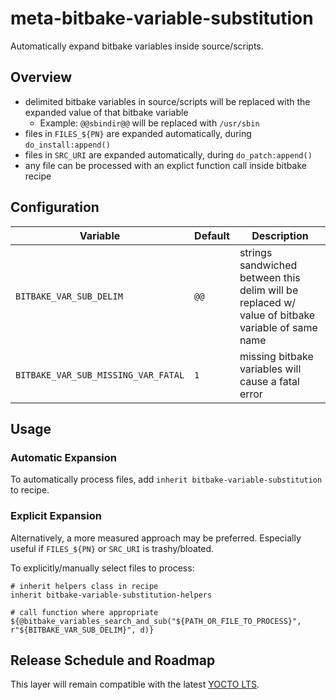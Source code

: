 # meta-bitbake-variable-substitution
Automatically expand bitbake variables inside source/scripts.

## Overview
* delimited bitbake variables in source/scripts will be replaced with the expanded value of that bitbake variable
  * Example: ``@@sbindir@@`` will be replaced with ``/usr/sbin``
* files in ``FILES_${PN}`` are expanded automatically, during ``do_install:append()``
* files in ``SRC_URI``     are expanded automatically, during ``do_patch:append()``
* any file can be processed with an explict function call inside bitbake recipe

## Configuration
| Variable                              | Default | Description                                                                                      |
| ---                                   | ---     | ---                                                                                              |
| ``BITBAKE_VAR_SUB_DELIM``             | ``@@``  | strings sandwiched between this delim will be replaced w/ value of bitbake variable of same name | 
| ``BITBAKE_VAR_SUB_MISSING_VAR_FATAL`` | ``1``   | missing bitbake variables will cause a fatal error                                               |

## Usage
### Automatic Expansion
To automatically process files, add ``inherit bitbake-variable-substitution`` to recipe.

### Explicit Expansion
Alternatively, a more measured approach may be preferred. Especially useful if `FILES_${PN}` or `SRC_URI` is trashy/bloated.

To explicitly/manually select files to process:

    # inherit helpers class in recipe
    inherit bitbake-variable-substitution-helpers

    # call function where appropriate
    ${@bitbake_variables_search_and_sub("${PATH_OR_FILE_TO_PROCESS}", r"${BITBAKE_VAR_SUB_DELIM}", d)}

## Release Schedule and Roadmap
This layer will remain compatible with the latest [YOCTO LTS](https://wiki.yoctoproject.org/wiki/Releases).
